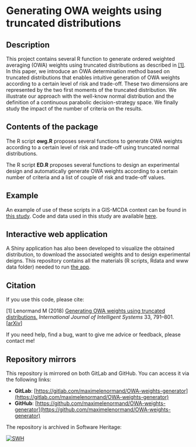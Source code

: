 # Generating OWA weights using truncated distributions

## Description

This project contains several R function to generate ordered weighted averaging
(OWA) weights using truncated distributions as described in 
[[1]](https://onlinelibrary.wiley.com/doi/full/10.1002/int.21963). 
In this paper, we introduce an OWA determination method based on truncated 
distributions that enables intuitive generation of OWA weights according to a 
certain level of risk and trade-off. These two dimensions are represented by 
the two first moments of the truncated distribution. We illustrate our approach 
with the well-know normal distribution and the definition of a continuous 
parabolic decision-strategy space. We finally study the impact of the number 
of criteria on the results.

## Contents of the package

The R script **owg.R** proposes several functions to generate OWA weights 
according to a certain level of risk and trade-off using truncated normal 
distributions.

The R script **ED.R** proposes several functions to design an experimental 
design and automatically generate OWA weights according to a certain number 
of criteria and a list of couple of risk and trade-off values.

## Example

An example of use of these scripts in a GIS-MCDA context can be found in 
[this study](https://www.sciencedirect.com/science/article/pii/S0198971520302490). 
Code and data used in this study are available 
[here](https://github.com/maximelenormand/gis-mcda-owa).

## Interactive web application

A Shiny application has also been developed to visualize the obtained 
distribution, to download the associated weights and to design experimental 
deigns. This repository contains all the materials (R scripts, Rdata and www data
folder) needed to run [the app](https://owa.sk8.inrae.fr).

## Citation

If you use this code, please cite:

[1] Lenormand M (2018) [Generating OWA weights using truncated distributions.](https://onlinelibrary.wiley.com/doi/full/10.1002/int.21963) 
*International Journal of Intelligent Systems* 33, 791–801. [[arXiv](https://arxiv.org/abs/1709.04328)]

If you need help, find a bug, want to give me advice or feedback, please contact me!

## Repository mirrors

This repository is mirrored on both GitLab and GitHub. You can access it via the following links:

- **GitLab**: [https://gitlab.com/maximelenormand/OWA-weights-generator](https://gitlab.com/maximelenormand/OWA-weights-generator)  
- **GitHub**: [https://github.com/maximelenormand/OWA-weights-generator](https://github.com/maximelenormand/OWA-weights-generator)  

The repository is archived in Software Heritage:

[![SWH](https://archive.softwareheritage.org/badge/origin/https://github.com/maximelenormand/OWA-weights-generator/)](https://archive.softwareheritage.org/browse/origin/?origin_url=https://github.com/maximelenormand/OWA-weights-generator)
